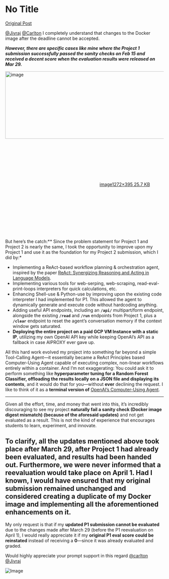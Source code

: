 # No Title

[Original Post](https://discourse.onlinedegree.iitm.ac.in/t/171141/206)

<p><a class="mention" href="/u/jivraj">@Jivraj</a> <a class="mention" href="/u/carlton">@Carlton</a> I completely understand that changes to the Docker image after the deadline cannot be accepted.</p>
<p><em><strong>However, there are specific cases like mine where the Project 1 submission successfully passed the sanity checks on Feb 15 and received a decent score when the evaluation results were released on Mar 29.</strong></em></p>
<p><div class="lightbox-wrapper"><a class="lightbox" href="https://europe1.discourse-cdn.com/flex013/uploads/iitm/original/3X/9/a/9acc2fc47ea84b9e26c1ed21442ba873d0dca20e.png" data-download-href="/uploads/short-url/m5oZT6ccNhYAMcg96GqKgDnNOWO.png?dl=1" title="image" rel="noopener nofollow ugc"><img src="https://europe1.discourse-cdn.com/flex013/uploads/iitm/original/3X/9/a/9acc2fc47ea84b9e26c1ed21442ba873d0dca20e.png" alt="image" data-base62-sha1="m5oZT6ccNhYAMcg96GqKgDnNOWO" width="690" height="214" data-dominant-color="EEEFF1"><div class="meta"><svg class="fa d-icon d-icon-far-image svg-icon" aria-hidden="true"><use href="#far-image"></use></svg><span class="filename">image</span><span class="informations">1272×395 25.7 KB</span><svg class="fa d-icon d-icon-discourse-expand svg-icon" aria-hidden="true"><use href="#discourse-expand"></use></svg></div></a></div></p>
<p>But here’s the catch:** Since the problem statement for Project 1 and Project 2 is nearly the same, I took the opportunity to improve upon my Project 1 and use it as the foundation for my Project 2 submission, which I did by:*</p>
<ul>
<li>Implementing a ReAct-based workflow planning &amp; orchestration agent, inspired by the paper <a href="https://arxiv.org/abs/2210.03629" rel="noopener nofollow ugc">ReAct: Synergizing Reasoning and Acting in Language Models</a>.</li>
<li>Implementing various tools for web-serping, web-scraping, read-eval-print-loops interpreters for quick calculations, etc.</li>
<li>Enhancing Shell-use &amp; Python-use by improving upon the existing code interpreter I had implemented for P1. This allowed the agent to dynamically generate and execute code without hardcoding anything.</li>
<li>Adding useful API endpoints, including an <strong><code>/api/</code></strong> multipart/form endpoint, alongside the existing <strong><code>/read</code></strong> and <strong><code>/run</code></strong> endpoints from Project 1, plus a <strong><code>/clear</code></strong> endpoint to reset the agent’s conversation memory if the context window gets saturated.</li>
<li><strong>Deploying the entire project on a paid GCP VM Instance with a static IP</strong>, utilizing my own OpenAI API key while keeping OpenAI’s API as a fallback in case AIPROXY ever gave up.</li>
</ul>
<p>All this hard work evolved my project into something far beyond a simple Tool-Calling Agent—it essentially became a ReAct Principles based Computer-Using Agent capable of executing complex, non-linear workflows entirely within a container. And I’m not exaggerating: You could ask it to perform something like <strong>hyperparameter tuning for a Random Forest Classifier, offloading the results locally on a JSON file and displaying its contents</strong>, and it would do that for you—without <strong>ever</strong> declining the request. I like to think of it as a <strong>terminal version of</strong> <a href="https://openai.com/index/computer-using-agent/" rel="noopener nofollow ugc">OpenAI’s Computer-Using Agent</a>.</p>
<hr>
<p>Given all the effort, time, and money that went into this, it’s incredibly discouraging to see my project <strong>naturally fail a sanity check (Docker image digest mismatch) (because of the aforesaid updates)</strong> and not get evaluated as a result. This is not the kind of experience that encourages students to learn, experiment, and innovate.</p>
<h2><a name="p-614374-to-clarify-all-the-updates-mentioned-above-took-place-after-march-29-after-project-1-had-already-been-evaluated-and-results-had-been-handed-out-furthermore-we-were-never-informed-that-a-reevaluation-would-take-place-on-april-1-had-i-known-i-would-have-ensured-that-my-original-submission-remained-unchanged-and-considered-creating-a-duplicate-of-my-docker-image-and-implementing-all-the-aforementioned-enhancements-on-it-1" class="anchor" href="#p-614374-to-clarify-all-the-updates-mentioned-above-took-place-after-march-29-after-project-1-had-already-been-evaluated-and-results-had-been-handed-out-furthermore-we-were-never-informed-that-a-reevaluation-would-take-place-on-april-1-had-i-known-i-would-have-ensured-that-my-original-submission-remained-unchanged-and-considered-creating-a-duplicate-of-my-docker-image-and-implementing-all-the-aforementioned-enhancements-on-it-1"></a>To clarify, <strong>all the updates mentioned above took place after March 29</strong>, <strong>after Project 1 had already been evaluated, and results had been handed out.</strong> Furthermore, we were <strong>never informed</strong> that a reevaluation would take place on April 1. Had I known, I would have ensured that my original submission remained unchanged and considered creating a duplicate of my Docker image and implementing all the aforementioned enhancements on it.</h2>
<p>My only request is that if my <strong>updated P1 submission cannot be evaluated</strong> due to the changes made after March 29 (before the P1 reevaluation on April 1), I would really appreciate it if my <strong>original P1 eval score could be reinstated</strong> instead of receiving a <strong>0</strong>—since it was already evaluated and graded.</p>
<p>Would highly appreciate your prompt support in this regard <a class="mention" href="/u/carlton">@carlton</a> <a class="mention" href="/u/jivraj">@Jivraj</a></p>

![Image](https://europe1.discourse-cdn.com/flex013/uploads/iitm/original/3X/9/a/9acc2fc47ea84b9e26c1ed21442ba873d0dca20e.png)